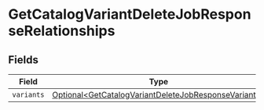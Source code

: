 # GetCatalogVariantDeleteJobResponseRelationships


## Fields

| Field                                                                                                                          | Type                                                                                                                           | Required                                                                                                                       | Description                                                                                                                    |
| ------------------------------------------------------------------------------------------------------------------------------ | ------------------------------------------------------------------------------------------------------------------------------ | ------------------------------------------------------------------------------------------------------------------------------ | ------------------------------------------------------------------------------------------------------------------------------ |
| `variants`                                                                                                                     | [Optional\<GetCatalogVariantDeleteJobResponseVariants>](../../models/components/GetCatalogVariantDeleteJobResponseVariants.md) | :heavy_minus_sign:                                                                                                             | N/A                                                                                                                            |
